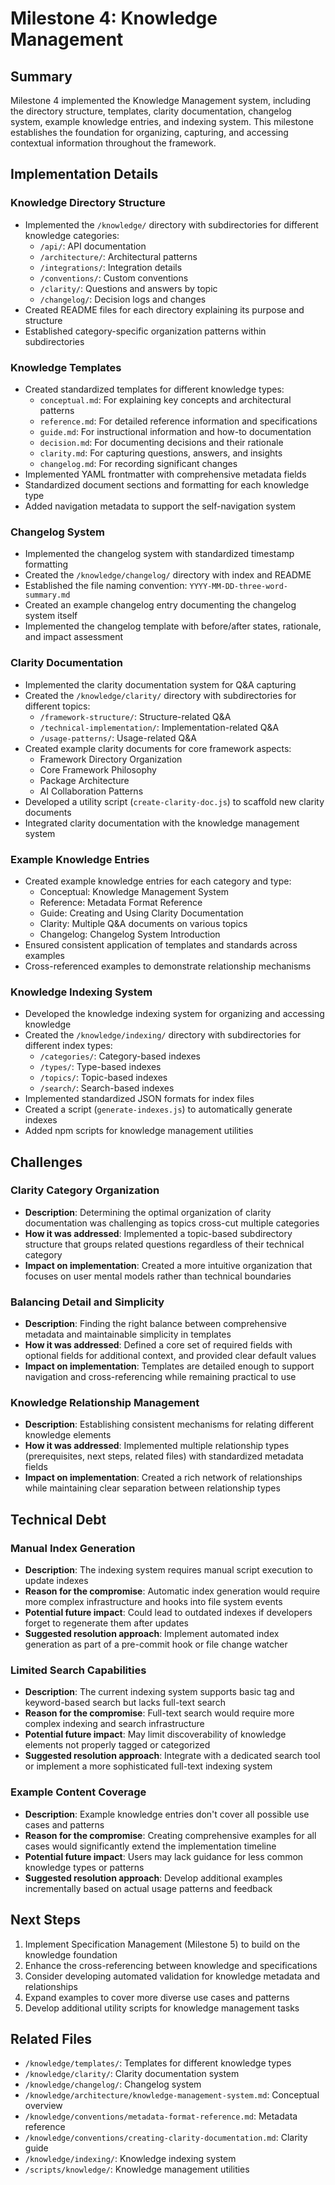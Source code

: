 # Milestone 4: Knowledge Management

## Summary

Milestone 4 implemented the Knowledge Management system, including the directory structure, templates, clarity documentation, changelog system, example knowledge entries, and indexing system. This milestone establishes the foundation for organizing, capturing, and accessing contextual information throughout the framework.

## Implementation Details

### Knowledge Directory Structure
- Implemented the `/knowledge/` directory with subdirectories for different knowledge categories:
  - `/api/`: API documentation
  - `/architecture/`: Architectural patterns
  - `/integrations/`: Integration details
  - `/conventions/`: Custom conventions
  - `/clarity/`: Questions and answers by topic
  - `/changelog/`: Decision logs and changes
- Created README files for each directory explaining its purpose and structure
- Established category-specific organization patterns within subdirectories

### Knowledge Templates
- Created standardized templates for different knowledge types:
  - `conceptual.md`: For explaining key concepts and architectural patterns
  - `reference.md`: For detailed reference information and specifications
  - `guide.md`: For instructional information and how-to documentation
  - `decision.md`: For documenting decisions and their rationale
  - `clarity.md`: For capturing questions, answers, and insights
  - `changelog.md`: For recording significant changes
- Implemented YAML frontmatter with comprehensive metadata fields
- Standardized document sections and formatting for each knowledge type
- Added navigation metadata to support the self-navigation system

### Changelog System
- Implemented the changelog system with standardized timestamp formatting
- Created the `/knowledge/changelog/` directory with index and README
- Established the file naming convention: `YYYY-MM-DD-three-word-summary.md`
- Created an example changelog entry documenting the changelog system itself
- Implemented the changelog template with before/after states, rationale, and impact assessment

### Clarity Documentation
- Implemented the clarity documentation system for Q&A capturing
- Created the `/knowledge/clarity/` directory with subdirectories for different topics:
  - `/framework-structure/`: Structure-related Q&A
  - `/technical-implementation/`: Implementation-related Q&A
  - `/usage-patterns/`: Usage-related Q&A
- Created example clarity documents for core framework aspects:
  - Framework Directory Organization
  - Core Framework Philosophy
  - Package Architecture
  - AI Collaboration Patterns
- Developed a utility script (`create-clarity-doc.js`) to scaffold new clarity documents
- Integrated clarity documentation with the knowledge management system

### Example Knowledge Entries
- Created example knowledge entries for each category and type:
  - Conceptual: Knowledge Management System
  - Reference: Metadata Format Reference
  - Guide: Creating and Using Clarity Documentation
  - Clarity: Multiple Q&A documents on various topics
  - Changelog: Changelog System Introduction
- Ensured consistent application of templates and standards across examples
- Cross-referenced examples to demonstrate relationship mechanisms

### Knowledge Indexing System
- Developed the knowledge indexing system for organizing and accessing knowledge
- Created the `/knowledge/indexing/` directory with subdirectories for different index types:
  - `/categories/`: Category-based indexes
  - `/types/`: Type-based indexes
  - `/topics/`: Topic-based indexes
  - `/search/`: Search-based indexes
- Implemented standardized JSON formats for index files
- Created a script (`generate-indexes.js`) to automatically generate indexes
- Added npm scripts for knowledge management utilities

## Challenges

### Clarity Category Organization
- **Description**: Determining the optimal organization of clarity documentation was challenging as topics cross-cut multiple categories
- **How it was addressed**: Implemented a topic-based subdirectory structure that groups related questions regardless of their technical category
- **Impact on implementation**: Created a more intuitive organization that focuses on user mental models rather than technical boundaries

### Balancing Detail and Simplicity
- **Description**: Finding the right balance between comprehensive metadata and maintainable simplicity in templates
- **How it was addressed**: Defined a core set of required fields with optional fields for additional context, and provided clear default values
- **Impact on implementation**: Templates are detailed enough to support navigation and cross-referencing while remaining practical to use

### Knowledge Relationship Management
- **Description**: Establishing consistent mechanisms for relating different knowledge elements
- **How it was addressed**: Implemented multiple relationship types (prerequisites, next steps, related files) with standardized metadata fields
- **Impact on implementation**: Created a rich network of relationships while maintaining clear separation between relationship types

## Technical Debt

### Manual Index Generation
- **Description**: The indexing system requires manual script execution to update indexes
- **Reason for the compromise**: Automatic index generation would require more complex infrastructure and hooks into file system events
- **Potential future impact**: Could lead to outdated indexes if developers forget to regenerate them after updates
- **Suggested resolution approach**: Implement automated index generation as part of a pre-commit hook or file change watcher

### Limited Search Capabilities
- **Description**: The current indexing system supports basic tag and keyword-based search but lacks full-text search
- **Reason for the compromise**: Full-text search would require more complex indexing and search infrastructure
- **Potential future impact**: May limit discoverability of knowledge elements not properly tagged or categorized
- **Suggested resolution approach**: Integrate with a dedicated search tool or implement a more sophisticated full-text indexing system

### Example Content Coverage
- **Description**: Example knowledge entries don't cover all possible use cases and patterns
- **Reason for the compromise**: Creating comprehensive examples for all cases would significantly extend the implementation timeline
- **Potential future impact**: Users may lack guidance for less common knowledge types or patterns
- **Suggested resolution approach**: Develop additional examples incrementally based on actual usage patterns and feedback

## Next Steps

1. Implement Specification Management (Milestone 5) to build on the knowledge foundation
2. Enhance the cross-referencing between knowledge and specifications
3. Consider developing automated validation for knowledge metadata and relationships
4. Expand examples to cover more diverse use cases and patterns
5. Develop additional utility scripts for knowledge management tasks

## Related Files

- `/knowledge/templates/`: Templates for different knowledge types
- `/knowledge/clarity/`: Clarity documentation system
- `/knowledge/changelog/`: Changelog system
- `/knowledge/architecture/knowledge-management-system.md`: Conceptual overview
- `/knowledge/conventions/metadata-format-reference.md`: Metadata reference
- `/knowledge/conventions/creating-clarity-documentation.md`: Clarity guide
- `/knowledge/indexing/`: Knowledge indexing system
- `/scripts/knowledge/`: Knowledge management utilities